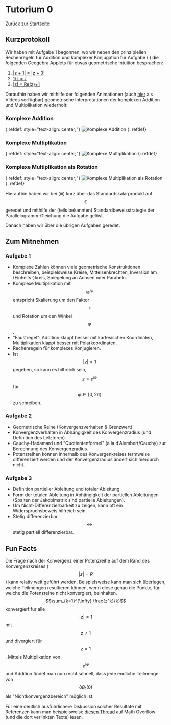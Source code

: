 # Tutorium 0

[Zurück zur Startseite](../README.md)

## Kurzprotokoll

Wir haben mit Aufgabe 1 begonnen, wo wir neben den prinzipiellen Rechenregeln für Addition und komplexer Konjugation für Aufgabe (i) die folgenden Geogebra Applets für etwas geometrische Intuition besprachen:

1. [\|z + 1\| = \|z + 3\|](https://www.geogebra.org/m/byyfpkjy)
2. [1/z = z̅](https://www.geogebra.org/m/tgfk5ddr)
3. [\|z\| = Re(z)+1](https://www.geogebra.org/m/c57fmwd6)

Daraufhin haben wir mithilfe der folgenden Animationen (auch [hier](https://github.com/fdf-uni/ft/tree/main/assets/tut00) als Videos verfügbar) geometrische Interpretationen der komplexen Addition und Multiplikation wiederholt:
### Komplexe Addition
{:refdef: style="text-align: center;"}
![Komplexe Addition](../assets/tut00/ComplexAddition.gif)
{: refdef}
### Komplexe Multiplikation
{:refdef: style="text-align: center;"}
![Komplexe Multiplikation](../assets/tut00/ComplexMultiplicationIntuition.gif)
{: refdef}
### Komplexe Multiplikation als Rotation
{:refdef: style="text-align: center;"}
![Komplexe Multiplikation als Rotation](../assets/tut00/Rotation.gif)
{: refdef}

Hieraufhin haben wir bei (iii) kurz über das Standardskalarprodukt auf $$\mathbb{C}$$ geredet und mithilfe der (teils bekannten) Standardbeweisstrategie der Parallelogramm-Gleichung die Aufgabe gelöst.

Danach haben wir über die übrigen Aufgaben geredet.

## Zum Mitnehmen

### Aufgabe 1
- Komplexe Zahlen können viele geometrische Konstruktionen beschreiben, beispielsweise Kreise, Mittelsenkrechten, Inversion am (Einheits-)kreis, Spiegelung an Achsen oder Parabeln.
- Komplexe Multiplikation mit $$r e^{i \varphi}$$ entspricht Skalierung um den Faktor $$r$$ und Rotation um den Winkel $$\varphi$$.
- "Faustregel": Addition klappt besser mit kartesischen Koordinaten, Multiplikation klappt besser mit Polarkoordinaten.
- Rechenregeln für komplexes Konjugieren.
- Ist $$\lvert z \rvert = 1$$ gegeben, so kann es hilfreich sein, $$z = e^{i \varphi}$$ für $$\varphi \in [0, 2\pi)$$ zu schreiben.

### Aufgabe 2
- Geometrische Reihe (Konvergenzverhalten & Grenzwert).
- Konvergenzverhalten in Abhängigkeit des Konvergenzradius (und Definition des Letzteren).
- Cauchy-Hadamard und "Quotientenformel" (à la d'Alembert/Cauchy) zur Berechnung des Konvergenzradius.
- Potenzreihen können innerhalb des Konvergenkreises termweise differenziert werden und der Konvergenzradius ändert sich hierdurch nicht.

### Aufgabe 3
- Definition partieller Ableitung und totaler Ableitung.
- Form der totalen Ableitung in Abhängigkeit der partiellen Ableitungen (Spalten der Jakobimatrix sind partielle Ableitungen).
- Um Nicht-Differenzierbarkeit zu zeigen, kann oft ein Widerspruchsbeweis hilfreich sein.
- Stetig differenzierbar $$\iff$$ stetig partiell differenzierbar.

## Fun Facts

Die Frage nach der Konvergenz einer Potenzreihe auf dem Rand des Konvergenzkreises ($$\lvert z \rvert = R$$) kann relativ weit geführt werden.
Beispielsweise kann man sich überlegen, welche Teilmengen resultieren können, wenn diese genau die Punkte, für welche die Potenzreihe nicht konvergiert, beinhalten.
$$\sum_{k=1}^{\infty} \frac{z^k}{k}$$ konvergiert für alle $$\lvert z \rvert = 1$$ mit $$z \neq 1$$ und divergiert für $$z = 1$$.
Mittels Multiplikation von $$e^{\mathrm{i} \varphi}$$ und Addition findet man nun recht schnell, dass jede endliche Teilmenge von $$\partial B_1(0)$$ als "Nichtkonvergenzbereich" möglich ist.

Für eine deutlich ausführlichere Diskussion solcher Resultate mit Referenzen kann man beispielsweise [diesen Thread](https://mathoverflow.net/questions/49395/behaviour-of-power-series-on-their-circle-of-convergence) auf Math Overflow (und die dort verlinkten Texte) lesen.
